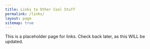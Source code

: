 ```yaml
---
title: Links to Other Cool Stuff 
permalink: /links/
layout: page
sitemap: true
---
```


This is a placeholder page for links.  Check back later, as this WILL be updated.
